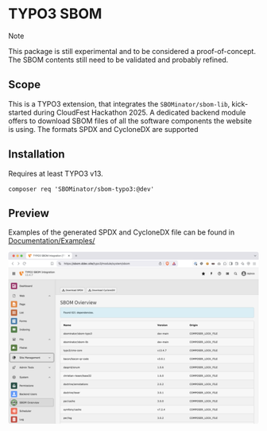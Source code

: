 # TYPO3 SBOM

> [!NOTE]  
> This package is still experimental and to be considered a proof-of-concept.
> The SBOM contents still need to be validated and probably refined.

## Scope

This is a TYPO3 extension, that integrates the `SBOMinator/sbom-lib`, kick-started
during CloudFest Hackathon 2025. A dedicated backend module offers to download SBOM
files of all the software components the website is using. The formats SPDX and CycloneDX
are supported

## Installation

Requires at least TYPO3 v13.

```
composer req 'SBOMinator/sbom-typo3:@dev'
```

## Preview

Examples of the generated SPDX and CycloneDX file can be found in [Documentation/Examples/](https://github.com/sbominator/sbom-typo3/tree/main/Documentation/Examples)

![screenshot of SBOM module in TYPO3 backend](Documentation/screenshot-backend-module.png)
